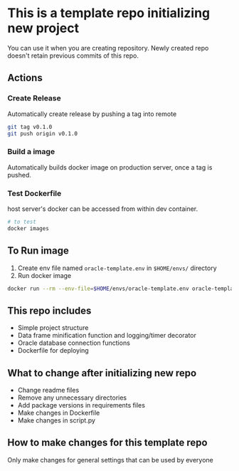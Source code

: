 # This is a template repo initializing new project

You can use it when you are creating repository.
Newly created repo doesn't retain previous commits of this repo.

## Actions

### Create Release

Automatically create release by pushing a tag into remote

```bash
git tag v0.1.0
git push origin v0.1.0
```

### Build a image

Automatically builds docker image on production server, once a tag is pushed.

### Test Dockerfile

host server's docker can be accessed from within dev container.

```bash
# to test
docker images
```

## To Run image

1. Create env file named `oracle-template.env` in `$HOME/envs/` directory
2. Run docker image

```bash
docker run --rm --env-file=$HOME/envs/oracle-template.env oracle-template:v0.1.0
```

## This repo includes

- Simple project structure
- Data frame minification function and logging/timer decorator
- Oracle database connection functions
- Dockerfile for deploying

## What to change after initializing new repo

- Change readme files
- Remove any unnecessary directories
- Add package versions in requirements files
- Make changes in Dockerfile
- Make changes in script.py

## How to make changes for this template repo

Only make changes for general settings that can be used by everyone
